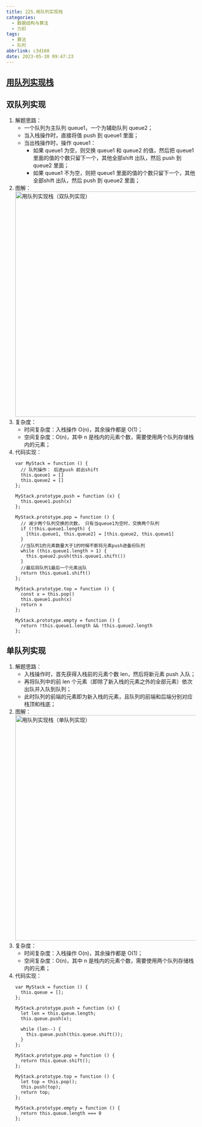 ```yaml
---
title: 225.用队列实现栈
categories:
  - 数据结构与算法
  - 力扣
tags:
  - 算法
  - 队列
abbrlink: c3d160
date: 2023-05-30 09:47:23
---
```


## [用队列实现栈](https://leetcode.cn/problems/implement-stack-using-queues/)

## 双队列实现
1. 解题思路：
    - 一个队列为主队列 queue1，一个为辅助队列 queue2；
    - 当入栈操作时，直接将值 push 到 queue1 里面；
    - 当出栈操作时，操作 queue1：
      - 如果 queue1 为空，则交换 queue1 和 queue2 的值，然后把 queue1 里面的值的个数只留下一个，其他全部shift 出队，然后 push 到 queue2 里面；
      - 如果 queue1 不为空，则把 queue1 里面的值的个数只留下一个，其他全部shift 出队，然后 push 到 queue2 里面；
2. 图解：
    <img src="用队列实现栈（双队列实现）.jpg" width="600px" height="auto" class="lazy-load" title="用队列实现栈（双队列实现）"/>
3. 复杂度：
    - 时间复杂度：入栈操作 O(n)，其余操作都是 O(1)；
    - 空间复杂度：O(n)，其中 n 是栈内的元素个数，需要使用两个队列存储栈内的元素；
4. 代码实现：
    ```JS
    var MyStack = function () {
      // 队列操作： 后进push 前出shift
      this.queue1 = []
      this.queue2 = []
    };

    MyStack.prototype.push = function (x) {
      this.queue1.push(x)
    };

    MyStack.prototype.pop = function () {
      // 减少两个队列交换的次数， 只有当queue1为空时，交换两个队列
      if (!this.queue1.length) {
        [this.queue1, this.queue2] = [this.queue2, this.queue1]
      }
      //当队列1的元素数量大于1的时候不断将元素push进备份队列
      while (this.queue1.length > 1) {
        this.queue2.push(this.queue1.shift())
      }
      //最后将队列1最后一个元素出队
      return this.queue1.shift()
    };

    MyStack.prototype.top = function () {
      const x = this.pop()
      this.queue1.push(x)
      return x
    };

    MyStack.prototype.empty = function () {
      return !this.queue1.length && !this.queue2.length
    };
    ```

## 单队列实现
1. 解题思路：
    - 入栈操作时，首先获得入栈前的元素个数 len，然后将新元素 push 入队；
    - 再将队列中的前 len 个元素（即除了新入栈的元素之外的全部元素）依次出队并入队到队列；
    - 此时队列的前端的元素即为新入栈的元素，且队列的前端和后端分别对应栈顶和栈底；
2. 图解：
    <img src="用队列实现栈（单队列实现）.jpg" width="600px" height="auto" class="lazy-load" title="用队列实现栈（单队列实现）"/>
3. 复杂度：
    - 时间复杂度：入栈操作 O(n)，其余操作都是 O(1)；
    - 空间复杂度：O(n)，其中 n 是栈内的元素个数，需要使用两个队列存储栈内的元素；
4. 代码实现：
    ```JS
    var MyStack = function () {
      this.queue = [];
    };

    MyStack.prototype.push = function (x) {
      let len = this.queue.length;
      this.queue.push(x);

      while (len--) {
        this.queue.push(this.queue.shift());
      }
    };

    MyStack.prototype.pop = function () {
      return this.queue.shift();
    };

    MyStack.prototype.top = function () {
      let top = this.pop();
      this.push(top);
      return top;
    };

    MyStack.prototype.empty = function () {
      return this.queue.length === 0
    };
    ```

